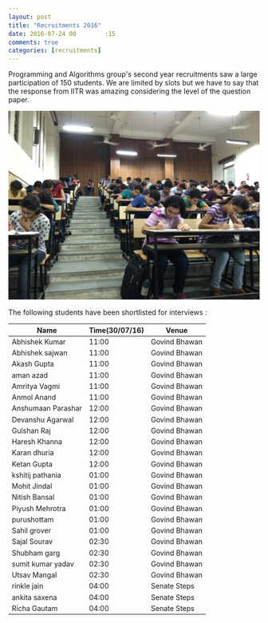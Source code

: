 ```yaml
---
layout: post
title: "Recruitments 2016"
date: 2016-07-24 00        :15
comments: true
categories: [recruitments]
---
```

Programming and Algorithms group's second year recruitments saw a large participation of 150 students. We are limited by slots but we have to say that the response from IITR was amazing considering the level of the question paper.

<img src = "./images/posts/Interview/test.jpg">

The following students have been shortlisted for interviews : 

| Name                 | Time(30/07/16)| Venue        |
| -------------------- | ------------  | -----------  |	
| Abhishek Kumar	   | 11:00         | Govind Bhawan| 
| Abhishek sajwan	   | 11:00         | Govind Bhawan| 
| Akash Gupta	       | 11:00         | Govind Bhawan| 
| aman azad            | 11:00         | Govind Bhawan| 
| Amritya Vagmi 	   | 11:00         | Govind Bhawan| 
| Anmol Anand	       | 11:00         | Govind Bhawan| 
| Anshumaan Parashar   | 12:00         | Govind Bhawan| 
| Devanshu Agarwal	   | 12:00         | Govind Bhawan| 
| Gulshan Raj	       | 12:00         | Govind Bhawan| 
| Haresh Khanna	       | 12:00         | Govind Bhawan| 
| Karan dhuria	       | 12:00         | Govind Bhawan| 
| Ketan Gupta	       | 12:00         | Govind Bhawan| 
| kshitij pathania     | 01:00         | Govind Bhawan| 
| Mohit Jindal	       | 01:00         | Govind Bhawan| 
| Nitish Bansal	       | 01:00         | Govind Bhawan| 
| Piyush Mehrotra	   | 01:00         | Govind Bhawan| 
| purushottam	       | 01:00         | Govind Bhawan| 
| Sahil grover	       | 01:00         | Govind Bhawan| 
| Sajal Sourav	       | 02:30	       | Govind Bhawan| 
| Shubham garg	       | 02:30	       | Govind Bhawan| 
| sumit kumar yadav	   | 02:30	       | Govind Bhawan| 
| Utsav Mangal	       | 02:30	       | Govind Bhawan| 
| rinkle jain          | 04:00         | Senate Steps | 
| ankita saxena	       | 04:00         | Senate Steps | 
| Richa Gautam	       | 04:00         | Senate Steps | 